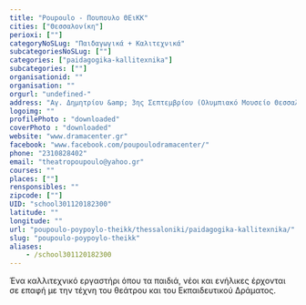 ```yaml
---
title: "Poupoulo - Πουπουλο ΘΕιΚΚ"
cities: ["Θεσσαλονίκη"]
perioxi: [""]
categoryNoSLug: "Παιδαγωγικά + Καλιτεχνικά"
subcategoriesNoSLug: [""]
categories: ["paidagogika-kallitexnika"]
subcategories: [""]
organisationid: ""
organisation: ""
orgurl: "undefined-"
address: "Αγ. Δημητρίου &amp; 3ης Σεπτεμβρίου (Ολυμπιακό Μουσείο Θεσσαλονίκης), 54636 Thessaloníki"
logoimg: ""
profilePhoto : "downloaded"
coverPhoto : "downloaded"
website: "www.dramacenter.gr"
facebook: "www.facebook.com/poupoulodramacenter/"
phone: "2310828402"
email: "theatropoupoulo@yahoo.gr"
courses: ""
places: [""]
rensponsibles: ""
zipcode: [""]
UID: "school301120182300"
latitude: ""
longitude: ""
url: "poupoulo-poypoylo-theikk/thessaloniki/paidagogika-kallitexnika/"
slug: "poupoulo-poypoylo-theikk"
aliases:
    - /school301120182300
---
```



Ένα καλλιτεχνικό εργαστήρι όπου τα παιδιά, νέοι και ενήλικες έρχονται σε επαφή με την τέχνη του θεάτρου και του Εκπαιδευτικού Δράματος.


